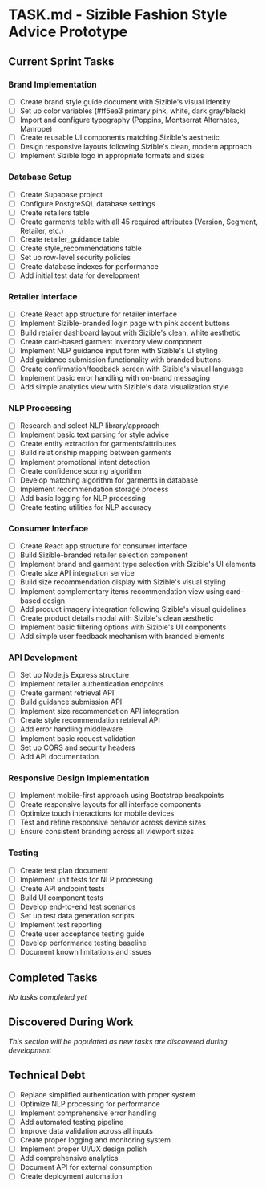 # TASK.md - Sizible Fashion Style Advice Prototype

## Current Sprint Tasks

### Brand Implementation
- [ ] Create brand style guide document with Sizible's visual identity
- [ ] Set up color variables (#ff5ea3 primary pink, white, dark gray/black)
- [ ] Import and configure typography (Poppins, Montserrat Alternates, Manrope)
- [ ] Create reusable UI components matching Sizible's aesthetic
- [ ] Design responsive layouts following Sizible's clean, modern approach
- [ ] Implement Sizible logo in appropriate formats and sizes

### Database Setup
- [ ] Create Supabase project
- [ ] Configure PostgreSQL database settings
- [ ] Create retailers table
- [ ] Create garments table with all 45 required attributes (Version, Segment, Retailer, etc.)
- [ ] Create retailer_guidance table
- [ ] Create style_recommendations table
- [ ] Set up row-level security policies
- [ ] Create database indexes for performance
- [ ] Add initial test data for development

### Retailer Interface
- [ ] Create React app structure for retailer interface
- [ ] Implement Sizible-branded login page with pink accent buttons
- [ ] Build retailer dashboard layout with Sizible's clean, white aesthetic
- [ ] Create card-based garment inventory view component
- [ ] Implement NLP guidance input form with Sizible's UI styling
- [ ] Add guidance submission functionality with branded buttons
- [ ] Create confirmation/feedback screen with Sizible's visual language
- [ ] Implement basic error handling with on-brand messaging
- [ ] Add simple analytics view with Sizible's data visualization style

### NLP Processing
- [ ] Research and select NLP library/approach
- [ ] Implement basic text parsing for style advice
- [ ] Create entity extraction for garments/attributes
- [ ] Build relationship mapping between garments
- [ ] Implement promotional intent detection
- [ ] Create confidence scoring algorithm
- [ ] Develop matching algorithm for garments in database
- [ ] Implement recommendation storage process
- [ ] Add basic logging for NLP processing
- [ ] Create testing utilities for NLP accuracy

### Consumer Interface
- [ ] Create React app structure for consumer interface
- [ ] Build Sizible-branded retailer selection component
- [ ] Implement brand and garment type selection with Sizible's UI elements
- [ ] Create size API integration service
- [ ] Build size recommendation display with Sizible's visual styling
- [ ] Implement complementary items recommendation view using card-based design
- [ ] Add product imagery integration following Sizible's visual guidelines
- [ ] Create product details modal with Sizible's clean aesthetic
- [ ] Implement basic filtering options with Sizible's UI components
- [ ] Add simple user feedback mechanism with branded elements

### API Development
- [ ] Set up Node.js Express structure
- [ ] Implement retailer authentication endpoints
- [ ] Create garment retrieval API
- [ ] Build guidance submission API
- [ ] Implement size recommendation API integration
- [ ] Create style recommendation retrieval API
- [ ] Add error handling middleware
- [ ] Implement basic request validation
- [ ] Set up CORS and security headers
- [ ] Add API documentation

### Responsive Design Implementation
- [ ] Implement mobile-first approach using Bootstrap breakpoints
- [ ] Create responsive layouts for all interface components
- [ ] Optimize touch interactions for mobile devices
- [ ] Test and refine responsive behavior across device sizes
- [ ] Ensure consistent branding across all viewport sizes

### Testing
- [ ] Create test plan document
- [ ] Implement unit tests for NLP processing
- [ ] Create API endpoint tests
- [ ] Build UI component tests
- [ ] Develop end-to-end test scenarios
- [ ] Set up test data generation scripts
- [ ] Implement test reporting
- [ ] Create user acceptance testing guide
- [ ] Develop performance testing baseline
- [ ] Document known limitations and issues

## Completed Tasks

*No tasks completed yet*

## Discovered During Work
*This section will be populated as new tasks are discovered during development*

## Technical Debt
- [ ] Replace simplified authentication with proper system
- [ ] Optimize NLP processing for performance
- [ ] Implement comprehensive error handling
- [ ] Add automated testing pipeline
- [ ] Improve data validation across all inputs
- [ ] Create proper logging and monitoring system
- [ ] Implement proper UI/UX design polish
- [ ] Add comprehensive analytics
- [ ] Document API for external consumption
- [ ] Create deployment automation
